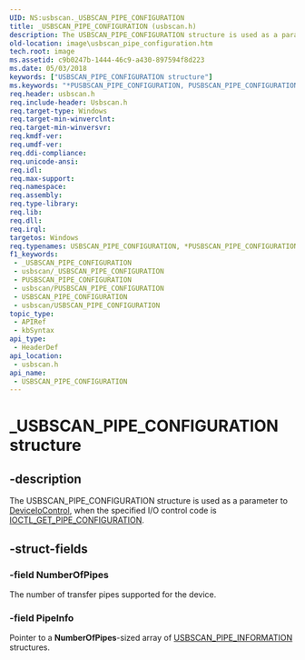 ```yaml
---
UID: NS:usbscan._USBSCAN_PIPE_CONFIGURATION
title: _USBSCAN_PIPE_CONFIGURATION (usbscan.h)
description: The USBSCAN_PIPE_CONFIGURATION structure is used as a parameter to DeviceIoControl, when the specified I/O control code is IOCTL_GET_PIPE_CONFIGURATION.
old-location: image\usbscan_pipe_configuration.htm
tech.root: image
ms.assetid: c9b0247b-1444-46c9-a430-897594f8d223
ms.date: 05/03/2018
keywords: ["USBSCAN_PIPE_CONFIGURATION structure"]
ms.keywords: "*PUSBSCAN_PIPE_CONFIGURATION, PUSBSCAN_PIPE_CONFIGURATION, PUSBSCAN_PIPE_CONFIGURATION structure pointer [Imaging Devices], USBSCAN_PIPE_CONFIGURATION, USBSCAN_PIPE_CONFIGURATION structure [Imaging Devices], _USBSCAN_PIPE_CONFIGURATION, image.usbscan_pipe_configuration, stifnc_b18d3edd-f392-4b68-82e4-10f870c18f6a.xml, usbscan/PUSBSCAN_PIPE_CONFIGURATION, usbscan/USBSCAN_PIPE_CONFIGURATION"
req.header: usbscan.h
req.include-header: Usbscan.h
req.target-type: Windows
req.target-min-winverclnt: 
req.target-min-winversvr: 
req.kmdf-ver: 
req.umdf-ver: 
req.ddi-compliance: 
req.unicode-ansi: 
req.idl: 
req.max-support: 
req.namespace: 
req.assembly: 
req.type-library: 
req.lib: 
req.dll: 
req.irql: 
targetos: Windows
req.typenames: USBSCAN_PIPE_CONFIGURATION, *PUSBSCAN_PIPE_CONFIGURATION
f1_keywords:
 - _USBSCAN_PIPE_CONFIGURATION
 - usbscan/_USBSCAN_PIPE_CONFIGURATION
 - PUSBSCAN_PIPE_CONFIGURATION
 - usbscan/PUSBSCAN_PIPE_CONFIGURATION
 - USBSCAN_PIPE_CONFIGURATION
 - usbscan/USBSCAN_PIPE_CONFIGURATION
topic_type:
 - APIRef
 - kbSyntax
api_type:
 - HeaderDef
api_location:
 - usbscan.h
api_name:
 - USBSCAN_PIPE_CONFIGURATION
---
```


# _USBSCAN_PIPE_CONFIGURATION structure


## -description

The USBSCAN_PIPE_CONFIGURATION structure is used as a parameter to <a href="https://docs.microsoft.com/windows/desktop/api/ioapiset/nf-ioapiset-deviceiocontrol">DeviceIoControl</a>, when the specified I/O control code is <a href="https://docs.microsoft.com/windows-hardware/drivers/ddi/usbscan/ni-usbscan-ioctl_get_pipe_configuration">IOCTL_GET_PIPE_CONFIGURATION</a>.

## -struct-fields

### -field NumberOfPipes

The number of transfer pipes supported for the device.

### -field PipeInfo

Pointer to a <b>NumberOfPipes</b>-sized array of <a href="https://docs.microsoft.com/windows-hardware/drivers/ddi/usbscan/ns-usbscan-_usbscan_pipe_information">USBSCAN_PIPE_INFORMATION</a> structures.

